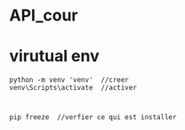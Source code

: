 # API_cour
# virutual env 
    python -m venv 'venv'  //creer
    venv\Scripts\activate  //activer

#
    pip freeze  //verfier ce qui est installer
